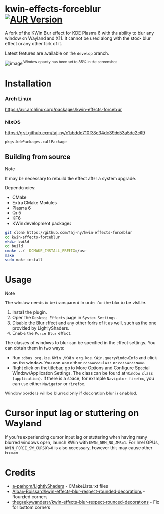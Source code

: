 # kwin-effects-forceblur [![AUR Version](https://img.shields.io/aur/version/kwin-effects-forceblur)](https://aur.archlinux.org/packages/kwin-effects-forceblur)
A fork of the KWin Blur effect for KDE Plasma 6 with the ability to blur any window on Wayland and X11. It cannot be used along with the stock blur effect or any other fork of it.

Latest features are available on the ``develop`` branch.

![image](https://github.com/taj-ny/kwin-effects-forceblur/assets/79316397/5f466c9c-584f-4db3-9a15-57e590a591e0)
<sup>Window opacity has been set to 85% in the screenshot.</sup>

# Installation
### Arch Linux
https://aur.archlinux.org/packages/kwin-effects-forceblur

### NixOS
https://gist.github.com/taj-ny/c1abdde710f33e34dc39dc53a5dc2c09

``pkgs.kdePackages.callPackage``

## Building from source
> [!NOTE]  
> It may be necessary to rebuild the effect after a system upgrade.

Dependencies:
- CMake
- Extra CMake Modules
- Plasma 6
- Qt 6
- KF6
- KWin development packages

```sh
git clone https://github.com/taj-ny/kwin-effects-forceblur
cd kwin-effects-forceblur
mkdir build
cd build
cmake ../ -DCMAKE_INSTALL_PREFIX=/usr
make
sudo make install
```

# Usage
> [!NOTE]  
> The window needs to be transparent in order for the blur to be visible.

1. Install the plugin.
2. Open the ``Desktop Effects`` page in ``System Settings``.
3. Disable the Blur effect and any other forks of it as well, such as the one provided by LightlyShaders.
4. Enable the ``Force Blur`` effect.

The classes of windows to blur can be specified in the effect settings. You can obtain them in two ways:
  - Run ``qdbus org.kde.KWin /KWin org.kde.KWin.queryWindowInfo`` and click on the window. You can use either ``resourceClass`` or ``resourceName``.
  - Right click on the titlebar, go to More Options and Configure Special Window/Application Settings. The class can be found at ``Window class (application)``. If there is a space, for example ``Navigator firefox``, you can use either ``Navigator`` or ``firefox``.

Window borders will be blurred only if decoration blur is enabled.

# Cursor input lag or stuttering on Wayland
If you're experiencing cursor input lag or stuttering when having many blurred windows open, launch KWin with ``KWIN_DRM_NO_AMS=1``. For Intel GPUs, ``KWIN_FORCE_SW_CURSOR=0`` is also necessary, however this may cause other issues.

# Credits
- [a-parhom/LightlyShaders](https://github.com/a-parhom/LightlyShaders) - CMakeLists.txt files
- [Alban-Boissard/kwin-effects-blur-respect-rounded-decorations](https://github.com/Alban-Boissard/kwin-effects-blur-respect-rounded-decorations) - Rounded corners
- [thegeekywanderer/kwin-effects-blur-respect-rounded-decorations](https://github.com/thegeekywanderer/kwin-effects-blur-respect-rounded-decorations) - Fix for bottom corners
